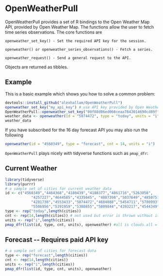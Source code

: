 <!-- README.md is generated from README.Rmd. Please edit that file -->
OpenWeatherPull
===============

OpenWeatherPull provides a set of R bindings to the Open Weather Map API, provided by Open Weather Map. The functions allow the user to fetch time series observations. The core functions are

    openweather_set_key() - Set the required API key for the session.

    openweather() or openweather_series_observations() - Fetch a series.

    openweather_request() - Send a general request to the API.

Objects are returned as tibbles.

Example
-------

This is a basic example which shows you how to solve a common problem:

``` r
devtools::install_github("alexhallam/OpenWeatherPull")
openweather_set_key("my_api_key") # use API key provided by Open Weather Map
OpenWeatherPull::openweather_set_key("00f88d86ed066ceaa7643014690cd89f")
weather_data <- openweather(id = "5074472", type = "today", units = "i")
weather_data
```

If you have subscribed for the 16 day forecast API you may also run the following

``` r
openweather(id = "4560349", type = "forecast", cnt = 14, units = "i")
```

`OpenWeatherPull` plays nicely with tidyverse functions such as `pmap_dfr`:

Current Weather
---------------

``` r
library(tidyverse)
library(purrr)
# a sample set of cities for current weather data
id <- c("4560349","4464368","4180439","4188377","4861716","5263058",
            "4257227","4644585","4335045", "4887398","5037649","4850751",
            "4281730","4553433","5074472","4684888","5454711","5780993",
            "5506956","5391959","5308655","5809844","4393217","4544349","4699066","5344994")
type <- rep("today",length(cities))
cnt <- rep(14,length(cities)) # not used but error is thrown without it. Fix in next release
units <- rep("i",length(cities))
pmap_dfr(list(id, type, cnt, units), openweather) #all is clouds.all = Cloudiness, %
```

Forecast -- Requires paid API key
---------------------------------

``` r
# a sample set of cities for forecast data
type <- rep("forecast",length(cities))
cnt <- rep(14,length(cities))
units <- rep("i",length(cities))
pmap_dfr(list(id, type, cnt, units), openweather)
```
